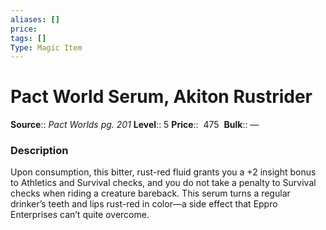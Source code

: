 ```yaml
---
aliases: []
price:  
tags: []
Type: Magic Item
---
```


# Pact World Serum, Akiton Rustrider

**Source**:: _Pact Worlds pg. 201_
**Level**:: 5
**Price**::  475 
**Bulk**:: —

### Description

Upon consumption, this bitter, rust-red fluid grants you a +2 insight bonus to Athletics and Survival checks, and you do not take a penalty to Survival checks when riding a creature bareback. This serum turns a regular drinker’s teeth and lips rust-red in color—a side effect that Eppro Enterprises can’t quite overcome.
